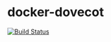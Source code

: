# docker-dovecot

[![Build Status](https://travis-ci.org/mmerian/docker-dovecot.svg?branch=master)](https://travis-ci.org/mmerian/docker-dovecot)
